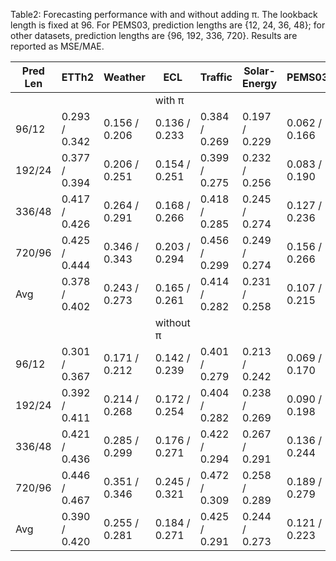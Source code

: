 Table2: Forecasting performance with and without adding π. The lookback length is fixed at 96. For PEMS03, prediction lengths are {12, 24, 36, 48}; for other datasets, prediction lengths are {96, 192, 336, 720}. Results are reported as MSE/MAE.

| Pred Len | ETTh2         | Weather       | ECL           | Traffic       | Solar-Energy  | PEMS03        |
| -------- | ------------- | ------------- | ------------- | ------------- | ------------- | ------------- |
|          |               |               | with π        |               |               |               |
| 96/12    | 0.293 / 0.342 | 0.156 / 0.206 | 0.136 / 0.233 | 0.384 / 0.269 | 0.197 / 0.229 | 0.062 / 0.166 |
| 192/24   | 0.377 / 0.394 | 0.206 / 0.251 | 0.154 / 0.251 | 0.399 / 0.275 | 0.232 / 0.256 | 0.083 / 0.190 |
| 336/48   | 0.417 / 0.426 | 0.264 / 0.291 | 0.168 / 0.266 | 0.418 / 0.285 | 0.245 / 0.274 | 0.127 / 0.236 |
| 720/96   | 0.425 / 0.444 | 0.346 / 0.343 | 0.203 / 0.294 | 0.456 / 0.299 | 0.249 / 0.274 | 0.156 / 0.266 |
| Avg      | 0.378 / 0.402 | 0.243 / 0.273 | 0.165 / 0.261 | 0.414 / 0.282 | 0.231 / 0.258 | 0.107 / 0.215 |
|          |               |               | without π     |               |               |               |
| 96/12    | 0.301 / 0.367 | 0.171 / 0.212 | 0.142 / 0.239 | 0.401 / 0.279 | 0.213 / 0.242 | 0.069 / 0.170 |
| 192/24   | 0.392 / 0.411 | 0.214 / 0.268 | 0.172 / 0.254 | 0.404 / 0.282 | 0.238 / 0.269 | 0.090 / 0.198 |
| 336/48   | 0.421 / 0.436 | 0.285 / 0.299 | 0.176 / 0.271 | 0.422 / 0.294 | 0.267 / 0.291 | 0.136 / 0.244 |
| 720/96   | 0.446 / 0.467 | 0.351 / 0.346 | 0.245 / 0.321 | 0.472 / 0.309 | 0.258 / 0.289 | 0.189 / 0.279 |
| Avg      | 0.390 / 0.420 | 0.255 / 0.281 | 0.184 / 0.271 | 0.425 / 0.291 | 0.244 / 0.273 | 0.121 / 0.223 |